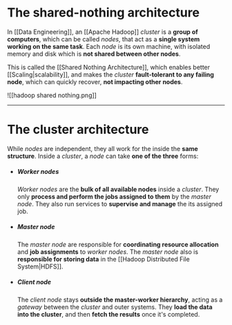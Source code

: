 # The shared-nothing architecture

In [[Data Engineering]], an [[Apache Hadoop]] *cluster* is a **group of computers**, which can be called *nodes*, that act as a **single system working on the same task**. Each *node* is its own machine, with isolated memory and disk which is **not shared between other nodes**.

This is called the [[Shared Nothing Architecture]], which enables better [[Scaling|scalability]], and makes the *cluster* **fault-tolerant to any failing node**, which can quickly recover, **not impacting other nodes**.

![[hadoop shared nothing.png]]
___
# The cluster architecture

While *nodes* are independent, they all work for the inside the **same structure**. Inside a *cluster*, a *node* can take **one of the three** forms:

- ##### Worker nodes
	*Worker nodes* are the **bulk of all available nodes** inside a *cluster*. They only **process and perform the jobs assigned to them** by the *master node*. They also run services to **supervise and manage** the its assigned job.

- ##### Master node
	The *master node* are responsible for **coordinating resource allocation** and **job assignments** to *worker nodes*. The *master node* also is **responsible for storing data** in the [[Hadoop Distributed File System|HDFS]].

- ##### Client node
	The *client node* stays **outside the master-worker hierarchy**, acting as a *gateway* between the *cluster* and outer systems. They **load the data into the cluster**, and then **fetch the results** once it's completed.